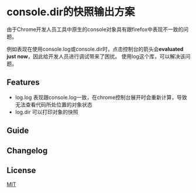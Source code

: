 console.dir的快照输出方案
==========================

由于Chrome开发人员工具中原生的console对象具有跟firefox中表现不一致的问题。

例如表现在使用console.log或console.dir时，点击控制台的箭头会**evaluated just now**，因此给开发人员进行调试带来了困扰。
使用log这个库，可以解决该问题。

## Features

* log.log 表现跟console.log一致，在chrome控制台展开时会重新计算，导致无法查看代码所处位置的对象状态
* log.dir 可以打印对象的快照


## Guide

## Changelog

## License

[MIT](http://opensource.org/licenses/MIT)


